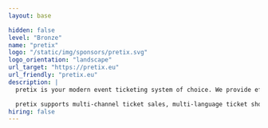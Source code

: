 ```yaml
---
layout: base

hidden: false
level: "Bronze"
name: "pretix"
logo: "/static/img/sponsors/pretix.svg"
logo_orientation: "landscape"
url_target: "https://pretix.eu"
url_friendly: "pretix.eu"
description: |
  pretix is your modern event ticketing system of choice. We provide efficient services at every step of your event's journey, starting with creating an online ticket shop, helping you with marketing and payment processing, and continuing all the way until your event finally happens. During your event, we'll assisst with easy-to-use attendee check-in tools and once it's over, you'll have all our statistical and reporting features at your disposael.

  pretix supports multi-channel ticket sales, multi-language ticket shops and adjusts to the very special needs of your event.
hiring: false
---
```

